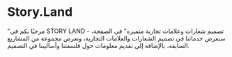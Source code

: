 # Story.Land
"مرحبًا بكم في STORY LAND - تصميم شعارات وعلامات تجارية متميزة"   في الصفحة، سنعرض خدماتنا في تصميم الشعارات والعلامات التجارية، ونعرض مجموعة من المشاريع السابقة، بالإضافة إلى تقديم معلومات حول فلسفتنا وأساليبنا في التصميم.
